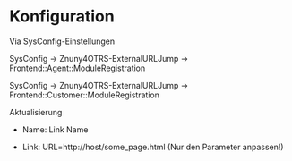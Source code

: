 # Konfiguration

Via SysConfig-Einstellungen

SysConfig -> Znuny4OTRS-ExternalURLJump -> Frontend::Agent::ModuleRegistration

SysConfig -> Znuny4OTRS-ExternalURLJump -> Frontend::Customer::ModuleRegistration

Aktualisierung

* Name: Link Name

* Link: URL=http://host/some_page.html (Nur den Parameter anpassen!)
